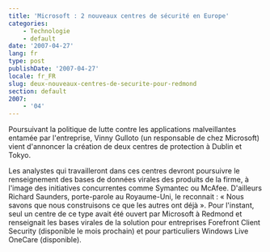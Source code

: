 ```yaml
---
title: 'Microsoft : 2 nouveaux centres de sécurité en Europe'
categories:
    - Technologie
    - default
date: '2007-04-27'
lang: fr
type: post
publishDate: '2007-04-27'
locale: fr_FR
slug: deux-nouveaux-centres-de-securite-pour-redmond
section: default
2007:
    - '04'
---
```


Poursuivant la politique de lutte contre les applications malveillantes entamée par l'entreprise, Vinny Gulloto (un responsable de chez Microsoft) vient d'annoncer la création de deux centres de protection à Dublin et Tokyo.

<!--more-->

Les analystes qui travailleront dans ces centres devront poursuivre le renseignement des bases de données virales des produits de la firme, à l'image des initiatives concurrentes comme Symantec ou McAfee. D'ailleurs Richard Saunders, porte-parole au Royaume-Uni, le reconnait&nbsp;: «&nbsp;Nous savons que nous construisons ce que les autres ont déjà&nbsp;». Pour l'instant, seul un centre de ce type avait été ouvert par Microsoft à Redmond et renseignait les bases virales de la solution pour entreprises Forefront Client Security (disponible le mois prochain) et pour particuliers Windows Live OneCare (disponible).
